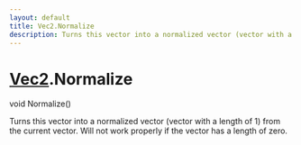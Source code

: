 ```yaml
---
layout: default
title: Vec2.Normalize
description: Turns this vector into a normalized vector (vector with a length of 1) from the current vector. Will not work properly if the vector has a length of zero.
---
```

# [Vec2]({{site.url}}/Pages/Reference/Vec2.html).Normalize

<div class='signature' markdown='1'>
void Normalize()
</div>

Turns this vector into a normalized vector (vector with
a length of 1) from the current vector. Will not work properly if
the vector has a length of zero.



